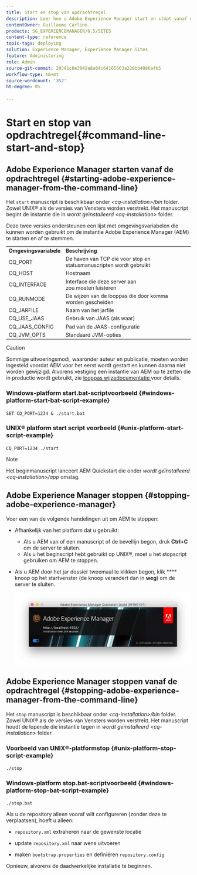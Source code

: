 ```yaml
---
title: Start en stop van opdrachtregel
description: Leer hoe u Adobe Experience Manager start en stopt vanaf de opdrachtregel.
contentOwner: Guillaume Carlino
products: SG_EXPERIENCEMANAGER/6.5/SITES
content-type: reference
topic-tags: deploying
solution: Experience Manager, Experience Manager Sites
feature: Administering
role: Admin
source-git-commit: 29391c8e3042a8a04c64165663a228bb4886afb5
workflow-type: tm+mt
source-wordcount: '352'
ht-degree: 0%

---
```


# Start en stop van opdrachtregel{#command-line-start-and-stop}

## Adobe Experience Manager starten vanaf de opdrachtregel {#starting-adobe-experience-manager-from-the-command-line}

Het `start` manuscript is beschikbaar onder *&lt;cq-installation>/bin* folder. Zowel UNIX® als de versies van Vensters worden verstrekt. Het manuscript begint de instantie die in *wordt geïnstalleerd &lt;cq-installation>* folder.

Deze twee versies ondersteunen een lijst met omgevingsvariabelen die kunnen worden gebruikt om de instantie Adobe Experience Manager (AEM) te starten en af te stemmen.

<table>
 <tbody>
  <tr>
   <td><strong>Omgevingsvariabele </strong></td>
   <td><strong>Beschrijving </strong></td>
  </tr>
  <tr>
   <td>CQ_PORT</td>
   <td>De haven van TCP die voor stop en statusmanuscripten wordt gebruikt <br /> </td>
  </tr>
  <tr>
   <td>CQ_HOST</td>
   <td>Hostnaam <br /> </td>
  </tr>
  <tr>
   <td>CQ_INTERFACE</td>
   <td>Interface die deze server aan <br /> zou moeten luisteren </td>
  </tr>
  <tr>
   <td>CQ_RUNMODE</td>
   <td>De wijzen van de looppas die door komma <br /> worden gescheiden </td>
  </tr>
  <tr>
   <td>CQ_JARFILE</td>
   <td>Naam van het jarfile <br /> </td>
  </tr>
  <tr>
   <td>CQ_USE_JAAS</td>
   <td>Gebruik van JAAS (als waar) <br /> </td>
  </tr>
  <tr>
   <td>CQ_JAAS_CONFIG</td>
   <td>Pad van de JAAS-configuratie <br /> </td>
  </tr>
  <tr>
   <td>CQ_JVM_OPTS</td>
   <td>Standaard JVM-opties <br /> </td>
  </tr>
 </tbody>
</table>

>[!CAUTION]
>
>Sommige uitvoeringsmodi, waaronder auteur en publicatie, moeten worden ingesteld voordat AEM voor het eerst wordt gestart en kunnen daarna niet worden gewijzigd. Alvorens vestiging een instantie van AEM op te zetten die in productie wordt gebruikt, zie [ looppas wijzedocumentatie ](/help/sites-deploying/configure-runmodes.md) voor details.

### Windows-platform start.bat-scriptvoorbeeld {#windows-platform-start-bat-script-example}

```shell
SET CQ_PORT=1234 & ./start.bat
```

### UNIX® platform start script voorbeeld {#unix-platform-start-script-example}

```shell
CQ_PORT=1234 ./start
```

>[!NOTE]
>
>Het beginmanuscript lanceert AEM Quickstart die onder *wordt geïnstalleerd &lt;cq-installation>/app* omslag.

## Adobe Experience Manager stoppen {#stopping-adobe-experience-manager}

Voer een van de volgende handelingen uit om AEM te stoppen:

* Afhankelijk van het platform dat u gebruikt:

   * Als u AEM van of een manuscript of de bevellijn begon, druk **Ctrl+C** om de server te sluiten.
   * Als u het beginscript hebt gebruikt op UNIX®, moet u het stopscript gebruiken om AEM te stoppen.

* Als u AEM door het jar dossier tweemaal te klikken begon, klik **** knoop op het startvenster (de knoop verandert dan in **weg**) om de server te sluiten.

  ![ chlimage_1-63 ](assets/chlimage_1-63.png)

## Adobe Experience Manager stoppen vanaf de opdrachtregel {#stopping-adobe-experience-manager-from-the-command-line}

Het `stop` manuscript is beschikbaar onder *&lt;cq-installation>/bin* folder. Zowel UNIX® als de versies van Vensters worden verstrekt. Het manuscript houdt de lopende die instantie tegen in *wordt geïnstalleerd &lt;cq-installation>* folder.

### Voorbeeld van UNIX®-platformstop {#unix-platform-stop-script-example}

```shell
./stop
```

### Windows-platform stop.bat-scriptvoorbeeld {#windows-platform-stop-bat-script-example}

```shell
./stop.bat
```

Als u de repository alleen vooraf wilt configureren (zonder deze te verplaatsen), hoeft u alleen:

* `repository.xml` extraheren naar de gewenste locatie

* update `repository.xml` naar wens uitvoeren

* maken `bootstrap.properties` en definiëren `repository.config`

Opnieuw, alvorens de daadwerkelijke installatie te beginnen.
